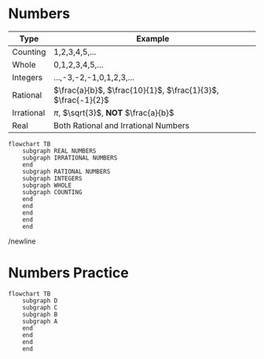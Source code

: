# Numbers

| Type       | Example                                                      |
| ---------- | ------------------------------------------------------------ |
| Counting   | 1,2,3,4,5,...                                                |
| Whole      | 0,1,2,3,4,5,...                                              |
| Integers   | ...,-3,-2,-1,0,1,2,3,...                                     |
| Rational   | $\frac{a}{b}$, $\frac{10}{1}$, $\frac{1}{3}$, $\frac{-1}{2}$ |
| Irrational | $\pi$, $\sqrt{3}$, **NOT** $\frac{a}{b}$                     |
| Real       | Both Rational and Irrational Numbers                         |


```mermaid
flowchart TB
    subgraph REAL NUMBERS
    subgraph IRRATIONAL NUMBERS
    end
    subgraph RATIONAL NUMBERS
    subgraph INTEGERS
    subgraph WHOLE
    subgraph COUNTING
    end
    end
    end
    end
    end
```

/newline

# Numbers Practice

```mermaid
flowchart TB
    subgraph D
    subgraph C
    subgraph B
    subgraph A
    end
    end
    end
    end
```

